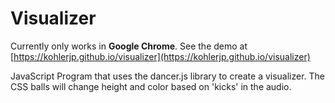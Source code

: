 Visualizer
==========
Currently only works in **Google Chrome**.
See the demo at [https://kohlerjp.github.io/visualizer](https://kohlerjp.github.io/visualizer)

JavaScript Program that uses the dancer.js library to create a visualizer.
The CSS balls will change height and color based on 'kicks' in the audio.

